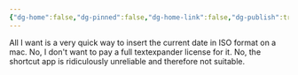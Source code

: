 ```yaml
---
{"dg-home":false,"dg-pinned":false,"dg-home-link":false,"dg-publish":true,"tags":["dgblip"],"disabled rules":["yaml-title","yaml-title-alias","file-name-heading"],"title":"philipp on mastodon @ 2023-02-11","created-date":"2023-02-11T14:34:06","id":109846596566009740,"updated-date":"2025-05-02T08:50:43","dg-path":"blips/109846596566009739.md","permalink":"/blips/109846596566009739/","dgPassFrontmatter":true}
---
```



All I want is a very quick way to insert the current date in ISO format on a mac. No, I don't want to pay a full textexpander license for it. No, the shortcut app is ridiculously unreliable and therefore not suitable.



